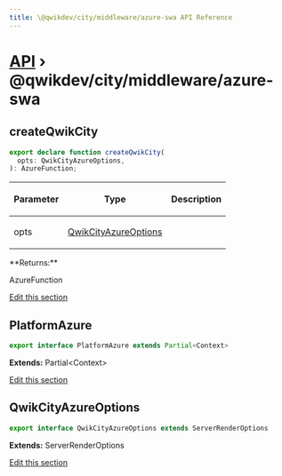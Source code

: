 ```yaml
---
title: \@qwikdev/city/middleware/azure-swa API Reference
---
```


# [API](/api) &rsaquo; @qwikdev/city/middleware/azure-swa

## createQwikCity

```typescript
export declare function createQwikCity(
  opts: QwikCityAzureOptions,
): AzureFunction;
```

<table><thead><tr><th>

Parameter

</th><th>

Type

</th><th>

Description

</th></tr></thead>
<tbody><tr><td>

opts

</td><td>

[QwikCityAzureOptions](#qwikcityazureoptions)

</td><td>

</td></tr>
</tbody></table>
**Returns:**

AzureFunction

[Edit this section](https://github.com/QwikDev/qwik/tree/main/packages/qwik-city/src/middleware/azure-swa/index.ts)

## PlatformAzure

```typescript
export interface PlatformAzure extends Partial<Context>
```

**Extends:** Partial&lt;Context&gt;

[Edit this section](https://github.com/QwikDev/qwik/tree/main/packages/qwik-city/src/middleware/azure-swa/index.ts)

## QwikCityAzureOptions

```typescript
export interface QwikCityAzureOptions extends ServerRenderOptions
```

**Extends:** ServerRenderOptions

[Edit this section](https://github.com/QwikDev/qwik/tree/main/packages/qwik-city/src/middleware/azure-swa/index.ts)
